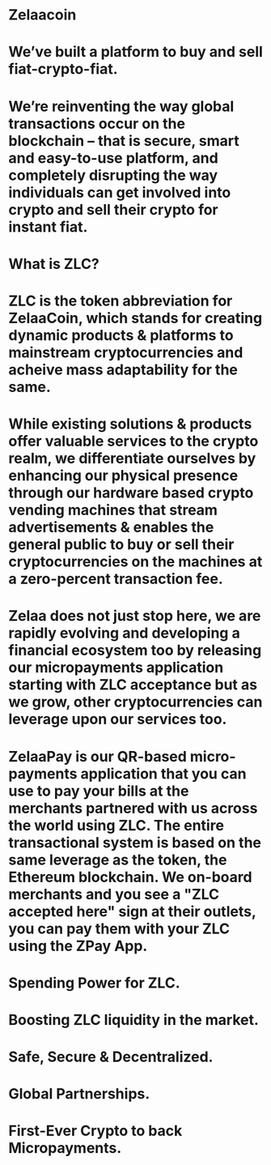 # Zelaacoin
# We’ve built a platform to buy and sell fiat-crypto-fiat.
# We’re reinventing the way global transactions occur on the blockchain – that is secure, smart and easy-to-use platform, and completely disrupting the way individuals can get involved into crypto and sell their crypto for instant fiat.


# What is ZLC?
# ZLC is the token abbreviation for ZelaaCoin, which stands for creating dynamic products & platforms to mainstream cryptocurrencies and acheive mass adaptability for the same.

# While existing solutions & products offer valuable services to the crypto realm, we differentiate ourselves by enhancing our physical presence through our hardware based crypto vending machines that stream advertisements & enables the general public to buy or sell their cryptocurrencies on the machines at a zero-percent transaction fee.

# Zelaa does not just stop here, we are rapidly evolving and developing a financial ecosystem too by releasing our micropayments application starting with ZLC acceptance but as we grow, other cryptocurrencies can leverage upon our services too.


# ZelaaPay is our QR-based micro-payments application that you can use to pay your bills at the merchants partnered with us across the world using ZLC. The entire transactional system is based on the same leverage as the token, the Ethereum blockchain. We on-board merchants and you see a "ZLC accepted here" sign at their outlets, you can pay them with your ZLC using the ZPay App.

# Spending Power for ZLC.
# Boosting ZLC liquidity in the market.
# Safe, Secure & Decentralized.
# Global Partnerships.
# First-Ever Crypto to back Micropayments.
